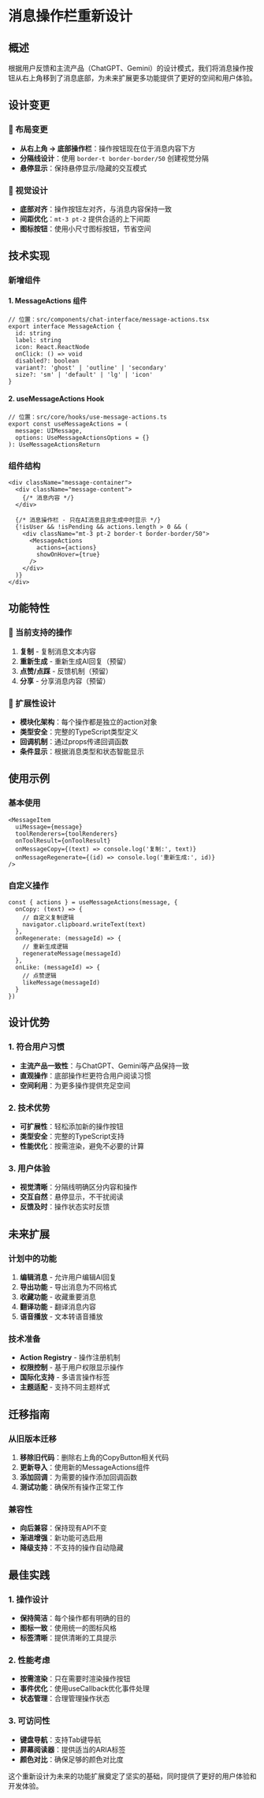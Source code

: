 # 消息操作栏重新设计

## 概述

根据用户反馈和主流产品（ChatGPT、Gemini）的设计模式，我们将消息操作按钮从右上角移到了消息底部，为未来扩展更多功能提供了更好的空间和用户体验。

## 设计变更

### 🎯 布局变更
- **从右上角 → 底部操作栏**：操作按钮现在位于消息内容下方
- **分隔线设计**：使用 `border-t border-border/50` 创建视觉分隔
- **悬停显示**：保持悬停显示/隐藏的交互模式

### 🎨 视觉设计
- **底部对齐**：操作按钮左对齐，与消息内容保持一致
- **间距优化**：`mt-3 pt-2` 提供合适的上下间距
- **图标按钮**：使用小尺寸图标按钮，节省空间

## 技术实现

### 新增组件

#### 1. MessageActions 组件
```tsx
// 位置：src/components/chat-interface/message-actions.tsx
export interface MessageAction {
  id: string
  label: string
  icon: React.ReactNode
  onClick: () => void
  disabled?: boolean
  variant?: 'ghost' | 'outline' | 'secondary'
  size?: 'sm' | 'default' | 'lg' | 'icon'
}
```

#### 2. useMessageActions Hook
```tsx
// 位置：src/core/hooks/use-message-actions.ts
export const useMessageActions = (
  message: UIMessage,
  options: UseMessageActionsOptions = {}
): UseMessageActionsReturn
```

### 组件结构

```tsx
<div className="message-container">
  <div className="message-content">
    {/* 消息内容 */}
  </div>
  
  {/* 消息操作栏 - 只在AI消息且非生成中时显示 */}
  {!isUser && !isPending && actions.length > 0 && (
    <div className="mt-3 pt-2 border-t border-border/50">
      <MessageActions 
        actions={actions}
        showOnHover={true}
      />
    </div>
  )}
</div>
```

## 功能特性

### 🔧 当前支持的操作
1. **复制** - 复制消息文本内容
2. **重新生成** - 重新生成AI回复（预留）
3. **点赞/点踩** - 反馈机制（预留）
4. **分享** - 分享消息内容（预留）

### 🚀 扩展性设计
- **模块化架构**：每个操作都是独立的action对象
- **类型安全**：完整的TypeScript类型定义
- **回调机制**：通过props传递回调函数
- **条件显示**：根据消息类型和状态智能显示

## 使用示例

### 基本使用
```tsx
<MessageItem 
  uiMessage={message}
  toolRenderers={toolRenderers}
  onToolResult={onToolResult}
  onMessageCopy={(text) => console.log('复制:', text)}
  onMessageRegenerate={(id) => console.log('重新生成:', id)}
/>
```

### 自定义操作
```tsx
const { actions } = useMessageActions(message, {
  onCopy: (text) => {
    // 自定义复制逻辑
    navigator.clipboard.writeText(text)
  },
  onRegenerate: (messageId) => {
    // 重新生成逻辑
    regenerateMessage(messageId)
  },
  onLike: (messageId) => {
    // 点赞逻辑
    likeMessage(messageId)
  }
})
```

## 设计优势

### 1. 符合用户习惯
- **主流产品一致性**：与ChatGPT、Gemini等产品保持一致
- **直观操作**：底部操作栏更符合用户阅读习惯
- **空间利用**：为更多操作提供充足空间

### 2. 技术优势
- **可扩展性**：轻松添加新的操作按钮
- **类型安全**：完整的TypeScript支持
- **性能优化**：按需渲染，避免不必要的计算

### 3. 用户体验
- **视觉清晰**：分隔线明确区分内容和操作
- **交互自然**：悬停显示，不干扰阅读
- **反馈及时**：操作状态实时反馈

## 未来扩展

### 计划中的功能
1. **编辑消息** - 允许用户编辑AI回复
2. **导出功能** - 导出消息为不同格式
3. **收藏功能** - 收藏重要消息
4. **翻译功能** - 翻译消息内容
5. **语音播放** - 文本转语音播放

### 技术准备
- **Action Registry** - 操作注册机制
- **权限控制** - 基于用户权限显示操作
- **国际化支持** - 多语言操作标签
- **主题适配** - 支持不同主题样式

## 迁移指南

### 从旧版本迁移
1. **移除旧代码**：删除右上角的CopyButton相关代码
2. **更新导入**：使用新的MessageActions组件
3. **添加回调**：为需要的操作添加回调函数
4. **测试功能**：确保所有操作正常工作

### 兼容性
- **向后兼容**：保持现有API不变
- **渐进增强**：新功能可选启用
- **降级支持**：不支持的操作自动隐藏

## 最佳实践

### 1. 操作设计
- **保持简洁**：每个操作都有明确的目的
- **图标一致**：使用统一的图标风格
- **标签清晰**：提供清晰的工具提示

### 2. 性能考虑
- **按需渲染**：只在需要时渲染操作按钮
- **事件优化**：使用useCallback优化事件处理
- **状态管理**：合理管理操作状态

### 3. 可访问性
- **键盘导航**：支持Tab键导航
- **屏幕阅读器**：提供适当的ARIA标签
- **颜色对比**：确保足够的颜色对比度

这个重新设计为未来的功能扩展奠定了坚实的基础，同时提供了更好的用户体验和开发体验。
